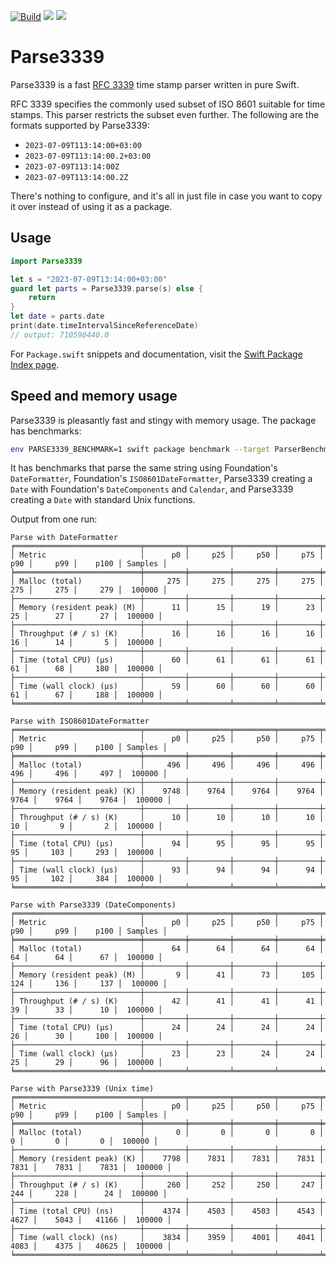 [![Build](https://github.com/juri/Parse3339/actions/workflows/build.yml/badge.svg)](https://github.com/juri/Parse3339/actions/workflows/build.yml)
[![](https://img.shields.io/endpoint?url=https%3A%2F%2Fswiftpackageindex.com%2Fapi%2Fpackages%2Fjuri%2FParse3339%2Fbadge%3Ftype%3Dswift-versions)](https://swiftpackageindex.com/juri/Parse3339)
[![](https://img.shields.io/endpoint?url=https%3A%2F%2Fswiftpackageindex.com%2Fapi%2Fpackages%2Fjuri%2FParse3339%2Fbadge%3Ftype%3Dplatforms)](https://swiftpackageindex.com/juri/Parse3339)

# Parse3339

Parse3339 is a fast [RFC 3339] time stamp parser written in pure Swift.

RFC 3339 specifies the commonly used subset of ISO 8601 suitable for time stamps. This parser restricts the subset even further. The following are the formats supported by Parse3339:

- `2023-07-09T113:14:00+03:00`
- `2023-07-09T113:14:00.2+03:00`
- `2023-07-09T113:14:00Z`
- `2023-07-09T113:14:00.2Z`

There's nothing to configure, and it's all in just file in case you want to copy it over instead of using it as a package.

[RFC 3339]: https://www.rfc-editor.org/rfc/rfc3339

## Usage

```swift
import Parse3339

let s = "2023-07-09T13:14:00+03:00"
guard let parts = Parse3339.parse(s) else {
    return
}
let date = parts.date
print(date.timeIntervalSinceReferenceDate)
// output: 710590440.0
```

For `Package.swift` snippets and documentation, visit the [Swift Package Index page](https://swiftpackageindex.com/juri/Parse3339).

## Speed and memory usage

Parse3339 is pleasantly fast and stingy with memory usage. The package has benchmarks:

```sh
env PARSE3339_BENCHMARK=1 swift package benchmark --target ParserBenchmarks
```

It has benchmarks that parse the same string using Foundation's `DateFormatter`, Foundation's `ISO8601DateFormatter`, Parse3339 creating a `Date` with Foundation's `DateComponents` and `Calendar`, and Parse3339 creating a `Date` with standard Unix functions.

Output from one run:

```
Parse with DateFormatter
╒════════════════════════════╤═════════╤═════════╤═════════╤═════════╤═════════╤═════════╤═════════╤═════════╕
│ Metric                     │      p0 │     p25 │     p50 │     p75 │     p90 │     p99 │    p100 │ Samples │
╞════════════════════════════╪═════════╪═════════╪═════════╪═════════╪═════════╪═════════╪═════════╪═════════╡
│ Malloc (total)             │     275 │     275 │     275 │     275 │     275 │     275 │     279 │  100000 │
├────────────────────────────┼─────────┼─────────┼─────────┼─────────┼─────────┼─────────┼─────────┼─────────┤
│ Memory (resident peak) (M) │      11 │      15 │      19 │      23 │      25 │      27 │      27 │  100000 │
├────────────────────────────┼─────────┼─────────┼─────────┼─────────┼─────────┼─────────┼─────────┼─────────┤
│ Throughput (# / s) (K)     │      16 │      16 │      16 │      16 │      16 │      14 │       5 │  100000 │
├────────────────────────────┼─────────┼─────────┼─────────┼─────────┼─────────┼─────────┼─────────┼─────────┤
│ Time (total CPU) (μs)      │      60 │      61 │      61 │      61 │      61 │      68 │     180 │  100000 │
├────────────────────────────┼─────────┼─────────┼─────────┼─────────┼─────────┼─────────┼─────────┼─────────┤
│ Time (wall clock) (μs)     │      59 │      60 │      60 │      60 │      61 │      67 │     188 │  100000 │
╘════════════════════════════╧═════════╧═════════╧═════════╧═════════╧═════════╧═════════╧═════════╧═════════╛

Parse with ISO8601DateFormatter
╒════════════════════════════╤═════════╤═════════╤═════════╤═════════╤═════════╤═════════╤═════════╤═════════╕
│ Metric                     │      p0 │     p25 │     p50 │     p75 │     p90 │     p99 │    p100 │ Samples │
╞════════════════════════════╪═════════╪═════════╪═════════╪═════════╪═════════╪═════════╪═════════╪═════════╡
│ Malloc (total)             │     496 │     496 │     496 │     496 │     496 │     496 │     497 │  100000 │
├────────────────────────────┼─────────┼─────────┼─────────┼─────────┼─────────┼─────────┼─────────┼─────────┤
│ Memory (resident peak) (K) │    9748 │    9764 │    9764 │    9764 │    9764 │    9764 │    9764 │  100000 │
├────────────────────────────┼─────────┼─────────┼─────────┼─────────┼─────────┼─────────┼─────────┼─────────┤
│ Throughput (# / s) (K)     │      10 │      10 │      10 │      10 │      10 │       9 │       2 │  100000 │
├────────────────────────────┼─────────┼─────────┼─────────┼─────────┼─────────┼─────────┼─────────┼─────────┤
│ Time (total CPU) (μs)      │      94 │      95 │      95 │      95 │      95 │     103 │     293 │  100000 │
├────────────────────────────┼─────────┼─────────┼─────────┼─────────┼─────────┼─────────┼─────────┼─────────┤
│ Time (wall clock) (μs)     │      93 │      94 │      94 │      94 │      95 │     102 │     384 │  100000 │
╘════════════════════════════╧═════════╧═════════╧═════════╧═════════╧═════════╧═════════╧═════════╧═════════╛

Parse with Parse3339 (DateComponents)
╒════════════════════════════╤═════════╤═════════╤═════════╤═════════╤═════════╤═════════╤═════════╤═════════╕
│ Metric                     │      p0 │     p25 │     p50 │     p75 │     p90 │     p99 │    p100 │ Samples │
╞════════════════════════════╪═════════╪═════════╪═════════╪═════════╪═════════╪═════════╪═════════╪═════════╡
│ Malloc (total)             │      64 │      64 │      64 │      64 │      64 │      64 │      67 │  100000 │
├────────────────────────────┼─────────┼─────────┼─────────┼─────────┼─────────┼─────────┼─────────┼─────────┤
│ Memory (resident peak) (M) │       9 │      41 │      73 │     105 │     124 │     136 │     137 │  100000 │
├────────────────────────────┼─────────┼─────────┼─────────┼─────────┼─────────┼─────────┼─────────┼─────────┤
│ Throughput (# / s) (K)     │      42 │      41 │      41 │      41 │      39 │      33 │      10 │  100000 │
├────────────────────────────┼─────────┼─────────┼─────────┼─────────┼─────────┼─────────┼─────────┼─────────┤
│ Time (total CPU) (μs)      │      24 │      24 │      24 │      24 │      26 │      30 │     100 │  100000 │
├────────────────────────────┼─────────┼─────────┼─────────┼─────────┼─────────┼─────────┼─────────┼─────────┤
│ Time (wall clock) (μs)     │      23 │      23 │      24 │      24 │      25 │      29 │      96 │  100000 │
╘════════════════════════════╧═════════╧═════════╧═════════╧═════════╧═════════╧═════════╧═════════╧═════════╛

Parse with Parse3339 (Unix time)
╒════════════════════════════╤═════════╤═════════╤═════════╤═════════╤═════════╤═════════╤═════════╤═════════╕
│ Metric                     │      p0 │     p25 │     p50 │     p75 │     p90 │     p99 │    p100 │ Samples │
╞════════════════════════════╪═════════╪═════════╪═════════╪═════════╪═════════╪═════════╪═════════╪═════════╡
│ Malloc (total)             │       0 │       0 │       0 │       0 │       0 │       0 │       0 │  100000 │
├────────────────────────────┼─────────┼─────────┼─────────┼─────────┼─────────┼─────────┼─────────┼─────────┤
│ Memory (resident peak) (K) │    7798 │    7831 │    7831 │    7831 │    7831 │    7831 │    7831 │  100000 │
├────────────────────────────┼─────────┼─────────┼─────────┼─────────┼─────────┼─────────┼─────────┼─────────┤
│ Throughput (# / s) (K)     │     260 │     252 │     250 │     247 │     244 │     228 │      24 │  100000 │
├────────────────────────────┼─────────┼─────────┼─────────┼─────────┼─────────┼─────────┼─────────┼─────────┤
│ Time (total CPU) (ns)      │    4374 │    4503 │    4503 │    4543 │    4627 │    5043 │   41166 │  100000 │
├────────────────────────────┼─────────┼─────────┼─────────┼─────────┼─────────┼─────────┼─────────┼─────────┤
│ Time (wall clock) (ns)     │    3834 │    3959 │    4001 │    4041 │    4083 │    4375 │   40625 │  100000 │
╘════════════════════════════╧═════════╧═════════╧═════════╧═════════╧═════════╧═════════╧═════════╧═════════╛
```
